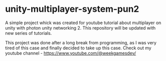 # unity-multiplayer-system-pun2
A simple project whick was created for youtube tutorial about multiplayer on unity with photon unity networking 2. This repository will be updated with new series of tutorials.
 
This project was done after a long break from programming, as I was very tired of this case and finally decided to take up this case.
Check out my youtube channel - https://www.youtube.com/@weekgamesdev/
